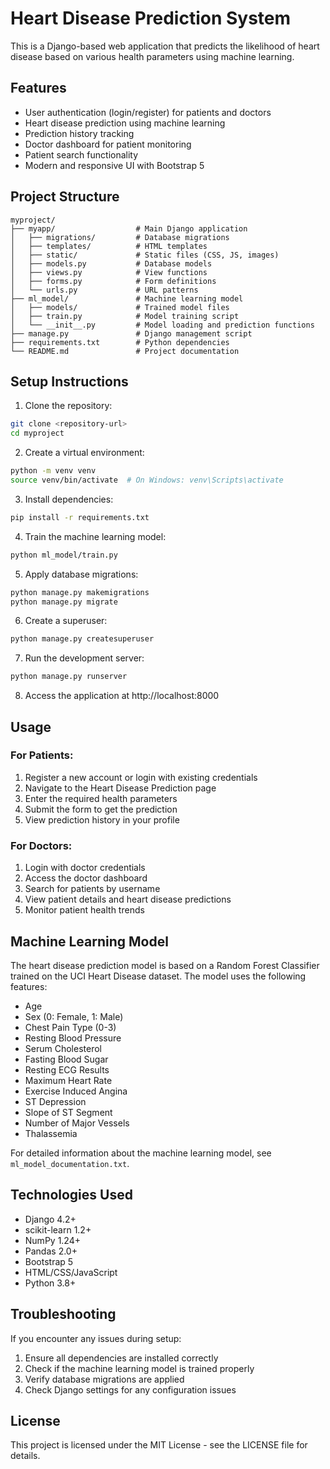 # Heart Disease Prediction System

This is a Django-based web application that predicts the likelihood of heart disease based on various health parameters using machine learning.

## Features

- User authentication (login/register) for patients and doctors
- Heart disease prediction using machine learning
- Prediction history tracking
- Doctor dashboard for patient monitoring
- Patient search functionality
- Modern and responsive UI with Bootstrap 5

## Project Structure

```
myproject/
├── myapp/                  # Main Django application
│   ├── migrations/         # Database migrations
│   ├── templates/          # HTML templates
│   ├── static/             # Static files (CSS, JS, images)
│   ├── models.py           # Database models
│   ├── views.py            # View functions
│   ├── forms.py            # Form definitions
│   └── urls.py             # URL patterns
├── ml_model/               # Machine learning model
│   ├── models/             # Trained model files
│   ├── train.py            # Model training script
│   └── __init__.py         # Model loading and prediction functions
├── manage.py               # Django management script
├── requirements.txt        # Python dependencies
└── README.md               # Project documentation
```

## Setup Instructions

1. Clone the repository:

```bash
git clone <repository-url>
cd myproject
```

2. Create a virtual environment:

```bash
python -m venv venv
source venv/bin/activate  # On Windows: venv\Scripts\activate
```

3. Install dependencies:

```bash
pip install -r requirements.txt
```

4. Train the machine learning model:

```bash
python ml_model/train.py
```

5. Apply database migrations:

```bash
python manage.py makemigrations
python manage.py migrate
```

6. Create a superuser:

```bash
python manage.py createsuperuser
```

7. Run the development server:

```bash
python manage.py runserver
```

8. Access the application at http://localhost:8000

## Usage

### For Patients:

1. Register a new account or login with existing credentials
2. Navigate to the Heart Disease Prediction page
3. Enter the required health parameters
4. Submit the form to get the prediction
5. View prediction history in your profile

### For Doctors:

1. Login with doctor credentials
2. Access the doctor dashboard
3. Search for patients by username
4. View patient details and heart disease predictions
5. Monitor patient health trends

## Machine Learning Model

The heart disease prediction model is based on a Random Forest Classifier trained on the UCI Heart Disease dataset. The model uses the following features:

- Age
- Sex (0: Female, 1: Male)
- Chest Pain Type (0-3)
- Resting Blood Pressure
- Serum Cholesterol
- Fasting Blood Sugar
- Resting ECG Results
- Maximum Heart Rate
- Exercise Induced Angina
- ST Depression
- Slope of ST Segment
- Number of Major Vessels
- Thalassemia

For detailed information about the machine learning model, see `ml_model_documentation.txt`.

## Technologies Used

- Django 4.2+
- scikit-learn 1.2+
- NumPy 1.24+
- Pandas 2.0+
- Bootstrap 5
- HTML/CSS/JavaScript
- Python 3.8+

## Troubleshooting

If you encounter any issues during setup:

1. Ensure all dependencies are installed correctly
2. Check if the machine learning model is trained properly
3. Verify database migrations are applied
4. Check Django settings for any configuration issues

## License

This project is licensed under the MIT License - see the LICENSE file for details.

